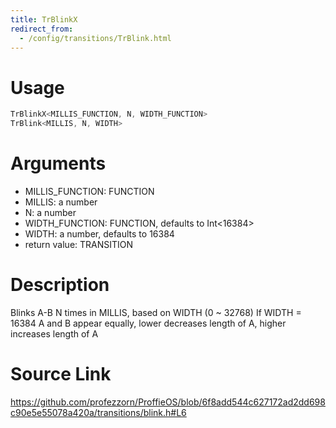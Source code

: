```yaml
---
title: TrBlinkX
redirect_from:
  - /config/transitions/TrBlink.html
---
```


# Usage
```cpp
TrBlinkX<MILLIS_FUNCTION, N, WIDTH_FUNCTION>
TrBlink<MILLIS, N, WIDTH>
```

# Arguments
 * MILLIS_FUNCTION: FUNCTION
 * MILLIS: a number
 * N: a number
 * WIDTH_FUNCTION: FUNCTION, defaults to Int<16384>
 * WIDTH: a number, defaults to 16384
 * return value: TRANSITION

# Description
Blinks A-B N times in MILLIS, based on WIDTH (0 ~ 32768)
If WIDTH = 16384 A and B appear equally, lower decreases length of A, higher increases length of A

# Source Link
https://github.com/profezzorn/ProffieOS/blob/6f8add544c627172ad2dd698c90e5e55078a420a/transitions/blink.h#L6
